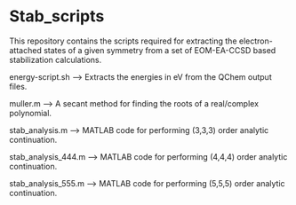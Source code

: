 # Stab_scripts

This repository contains the scripts required for extracting the electron-attached states of a given symmetry from a set of EOM-EA-CCSD based stabilization calculations.

energy-script.sh --> Extracts the energies in eV from the QChem output files.

muller.m --> A secant method for finding the roots of a real/complex polynomial.

stab_analysis.m --> MATLAB code for performing (3,3,3) order analytic continuation.

stab_analysis_444.m --> MATLAB code for performing (4,4,4) order analytic continuation.

stab_analysis_555.m --> MATLAB code for performing (5,5,5) order analytic continuation.
